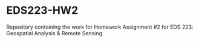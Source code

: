 # EDS223-HW2
Repository containing the work for Homework Assignment #2 for EDS 223: Geospatial Analysis &amp; Remote Sensing.
